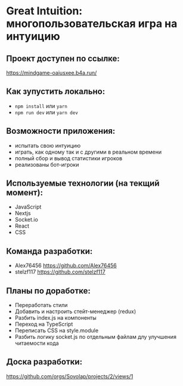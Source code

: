 # Great Intuition: многопользовательская игра на интуицию

## Проект доступен по ссылке:

https://mindgame-oaiusxee.b4a.run/

## Как зупустить локально:

- `npm install` или `yarn`
- `npm run dev` или `yarn dev`

## Возможности приложения:

- испытать свою интуицию
- играть, как одному так и с другими в реальном времени
- полный сбор и вывод статистики игроков
- реализованы бот-игроки

## Используемые технологии (на текщий момент):

- JavaScript
- Nextjs
- Socket.io
- React
- CSS

## Команда разработки:

- Alex76456 https://github.com/Alex76456
- stelzf117 https://github.com/stelzf117

## Планы по доработке:

- Переработать стили
- Добавить и настроить стейт-менеджер (redux)
- Разбить index.js на компоненты
- Переход на TypeScript
- Переписать CSS на style.module
- Разбить логику socket.js по отдельным файлам длу улучшения читаемости кода

## Доска разработки:

https://github.com/orgs/Sovolap/projects/2/views/1
